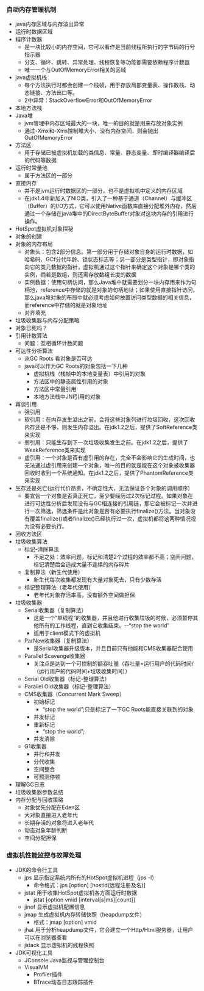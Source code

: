 ### 自动内存管理机制
- java内存区域与内存溢出异常
- 运行时数据区域
- 程序计数器
    - 是一块比较小的内存空间，它可以看作是当前线程所执行的字节码的行号指示器
    - 分支、循环、跳转、异常处理、线程恢复等功能都需要依赖程序计数器
    - 唯一一个与OutOfMemoryError相关的区域
- java虚拟机栈
    - 每个方法执行时都会创建一个栈帧，用于存放局部变量表、操作数栈、动态链接、方法出口等。
    - 2中异常：StackOverflowError和OutOfMemoryError
- 本地方法栈
- Java堆
    - jvm管理中内存区域最大的一块，唯一的目的就是用来存放对象实例
    - 通过-Xmx和-Xms控制堆大小，没有内存空间，则会抛出OutOfMemoryError
- 方法区
    - 用于存储已被虚拟机加载的类信息、常量、静态变量、即时编译器编译后的代码等数据
- 运行时常量池
    - 属于方法区的一部分
- 直接内存
    - 并不是jvm运行时数据区的一部分，也不是虚拟机中定义的内存区域
    - 在jdk1.4中新加入了NIO类，引入了一种基于通道（Channel）与缓冲区（Buffer）的I/O方式，它可以使用Native函数库直接分配堆外内存，然后通过一个存储在java堆中的DirectByteBuffer对象对这块内存的引用进行操作。
- HotSpot虚拟机对象探秘
- 对象的创建
- 对象的内存布局
    - 对象头：包含2部分信息。第一部分用于存储对象自身的运行时数据，如哈希码、GCf分代年龄、锁状态标志等；另一部分是类型指针，即对象指向它的类元数据的指针，虚拟机通过这个指针来确定这个对象是哪个类的实例，倘若是数组，则还需存放数组长度的数据
    - 实例数据：使用句柄访问，那么Java堆中就需要划分一块内存用来作为句柄池，reference中存储的就是对象的句柄地址；如果使用直接指针访问，那么java堆对象的布局中就必须考虑如何放置访问类型数据的相关信息，而reference中存储的就是对象地址
    - 对齐填充
- 垃圾收集器与内存分配策略
- 对象已死吗？
- 引用计数算法
    - 问题：互相循环计数问题
- 可达性分析算法
    - 从GC Roots 看对象是否可达
    - java可以作为GC Roots的对象包括一下几种
        - 虚拟机栈（栈帧中的本地变量表）中引用的对象
        - 方法区中的静态属性引用的对象
        - 方法区中常量引用
        - 本地方法栈中JNI引用的对象
- 再谈引用
    - 强引用
    - 软引用：在内存发生溢出之前，会将这些对象列进行垃圾回收，这次回收内存还是不够，则发生内存溢出。在jdk1.2之后，提供了SoftReference类来实现
    - 弱引用：只能生存到下一次垃圾收集发生之前。在jdk1.2之后，提供了WeakReference类来实现
    - 虚引用：一个对象是否有虚引用的存在，完全不会影响它的生成时间，也无法通过虚引用来创建一个对象，唯一的目的就是能在这个对象被收集器回收时收到一个系统通知。在jdk1.2之后，提供了PhantomReference类来实现
- 生存还是死亡(运行代价昂贵，不确定性大，无法保证各个对象的调用顺序)
    - 要宣告一个对象是否真正死亡，至少要经历过2次标记过程。如果对象在进行可达性分析后发现没有与GC相连接的引用链，那它会被标记一次并进行一次筛选，筛选条件是此对象是否有必要执行finalize()方法。当对象没有覆盖finalize()或者finalize()已经执行过一次，虚拟机都将这两种情况视为没有必要执行。
- 回收方法区
- 垃圾收集算法
    - 标记-清除算法
        - 不足之处：效率问题，标记和清楚2个过程的效率都不高；空间问题，标记清楚后会造成大量不连续的内存碎片
    - 复制算法（新生代使用）
        - 新生代每次收集都发现有大量对象死去，只有少数存活
    - 标记整理算法（老年代使用）
        - 老年代对象存活率高，没有额外空间做担保
- 垃圾收集器
    - Serial收集器（复制算法）
        - 这是一个“单线程”的收集器，并且他进行收集垃圾的时候，必须暂停其他所有的工作线程，直到它收集结束。--“stop the world”
        - 适用于client模式下的虚拟机
    - ParNew收集器（复制算法）
        - 是Serial收集器升级版本，并且目前只有他能和CMS收集器配合使用
    - Parallel Scavenge收集器
        - 关注点是达到一个可控制的额吞吐量（吞吐量=运行用户的代码时间/（运行用户的代码时间+垃圾收集时间））
    - Serial Old收集器（标记-整理算法）
    - Parallel Old收集器（标记-整理算法）
    - CMS收集器（Concurrent Mark Sweep）
        - 初始标记
            - “stop the world”;只是标记了一下GC Roots能直接关联到的对象
        - 并发标记
        - 重新标记
            - “stop the world”;
        - 并发清除
    - G1收集器
        - 并行和并发
        - 分代收集
        - 空间整合
        - 可预测停顿
- 理解GC日志
- 垃圾收集器参数总结
- 内存分配与回收策略
    - 对象优先分配在Eden区
    - 大对象直接进入老年代
    - 长期存活的对象将进入老年代
    - 动态对象年龄判断
    - 空间分配担保
### 虚拟机性能监控与故障处理
- JDK的命令行工具
    - jps 显示指定系统内所有的HotSpot虚拟机进程（jps -l）
        - 命令格式：jps [option] [hostid(远程注册及名)]
    - jstat 用于收集HotSpot虚拟机各方面运行时数据
        - jstat [option vmid [interval[s|ms][count]]
    - jinof 显示虚拟机配置信息
    - jmap 生成虚拟机内存转储快照（heapdump文件）
        - 格式：jmap [option] vmid
    - jhat 用于分析heapdump文件，它会建立一个Http/Html服务器，让用户可以在浏览器查看
    - jstack 显示虚拟机的线程快照
- JDK可视化工具
    - JConsole:Java监视与管理控制台
    - VisualVM
        - Profiler插件
        - BTrace动态日志跟踪插件
